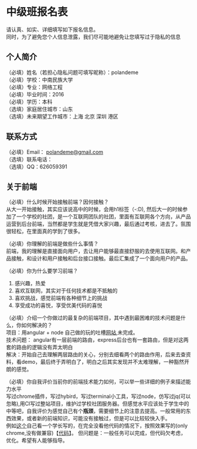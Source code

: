 # 中级班报名表  

请认真、如实、详细填写如下报名信息。  
同时，为了避免您个人信息泄露，我们尽可能地避免让您填写过于隐私的信息  

## 个人简介  

（必填）姓名（若担心隐私问题可填写昵称）：polandeme    
（必填）学校：中南民族大学  
（必填）专业：网络工程  
（必填）毕业时间：2016  
（必填）学历：本科  
（选填）家庭居住城市：山东  
（选填）未来期望工作城市：上海 北京 深圳 港区  

## 联系方式

（必填）Email： polandeme@gmail.com  
（选填）联系电话：  
（选填）QQ：626059391  

## 关于前端  

（必填）什么时候开始接触前端？因何接触？   
从大一开始接触，其实应该说高中的时候，会用h1标签（-:D), 然后大一的时候参加了一个学校的社团，是一个互联网团队的社团，里面有互联网各个方向，从产品运营到后台前端，当然都是学生就是凭借大家兴趣，最后通过考核，进去了。氛围很轻松，在里面真的学到了很多。  

（必填）你理解的前端是做些什么事情？  
前端，我的理解是直接面向用户，去让用户能够最直接舒服的去使用互联网。和产品接触，和设计和用户接触和后台接口接触。最后汇集成了一个面向用户的产品。

（必填）你为什么要学习前端？  
1. 感兴趣，热爱  
2. 喜欢互联网，其实对于任何技术都是不抵触的   
3. 喜欢挑战，感觉前端有各种细节上的挑战  
4. 享受成功的喜悦，享受优美代码的喜悦  

（必填）介绍一个你做过的最复杂的前端项目，其中遇到最困难的技术问题是什么，你如何解决的？  
项目：用angular + node 自己做的玩的吐槽[网站](https://github.com/polandeme/hoho),未完成。  
技术问题： angular有一层前端的路由，express后台也有一套路由，但是对这两套的路由的逻辑没有弄太明白  
解决：开始自己去理解两层路由的关心，分别去细看两个的路由作用，后来去查资料，看demo，最后终于弄明白了，明白之后其实发现并不太难理解，一种豁然开朗的感觉。

（必填）你自我评价当前你的前端技术能力如何，可以举一些详细的例子来描述能力水平    
写过chrome插件，写过hybird，写过terminal小工具，写过node，仿写过jq(可以忽略),用CI写过整站项目，维护过学校社团服务器。但感觉水平应该处于学生中的中等吧，自我评价为感觉自己有个**瓶颈**，需要细节上的注意去提高。一般常用的东西效果，或者新的前端知识，可能没有接触过，但是可以比较较快入手。  
例如[这个](http://polande.com/demo/points/)自己看一个学长写的，在完全没看他代码的情况下，按照效果写的(only chrome,没有做兼容)【[代码](https://github.com/polandeme/demo/blob/gh-pagrs/points/main.js)】。
但问题是：一般任务可以完成，但代码欠考虑，优化。希望有人能够指导。

